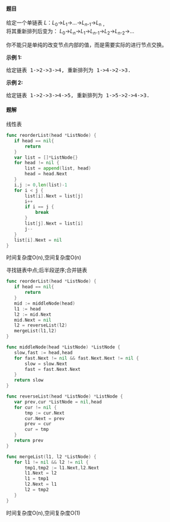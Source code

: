 #### 题目
<p>给定一个单链表&nbsp;<em>L</em>：<em>L</em><sub>0</sub>&rarr;<em>L</em><sub>1</sub>&rarr;&hellip;&rarr;<em>L</em><sub><em>n</em>-1</sub>&rarr;<em>L</em><sub>n ，</sub><br>
将其重新排列后变为： <em>L</em><sub>0</sub>&rarr;<em>L</em><sub><em>n</em></sub>&rarr;<em>L</em><sub>1</sub>&rarr;<em>L</em><sub><em>n</em>-1</sub>&rarr;<em>L</em><sub>2</sub>&rarr;<em>L</em><sub><em>n</em>-2</sub>&rarr;&hellip;</p>

<p>你不能只是单纯的改变节点内部的值，而是需要实际的进行节点交换。</p>

<p><strong>示例&nbsp;1:</strong></p>

<pre>给定链表 1-&gt;2-&gt;3-&gt;4, 重新排列为 1-&gt;4-&gt;2-&gt;3.</pre>

<p><strong>示例 2:</strong></p>

<pre>给定链表 1-&gt;2-&gt;3-&gt;4-&gt;5, 重新排列为 1-&gt;5-&gt;2-&gt;4-&gt;3.</pre>


 #### 题解
 线性表
 ```go
func reorderList(head *ListNode) {
	if head == nil{
		return
	}
	var list = []*ListNode{}
	for head != nil {
		list = append(list, head)
		head = head.Next
	}
	i,j := 0,len(list)-1
	for i < j {
		list[i].Next = list[j]
		i++
		if i == j {
			break
		}
		list[j].Next = list[i]
		j--
	}
	list[i].Next = nil
}
```
 时间复杂度O(n),空间复杂度O(n)
 
 寻找链表中点;后半段逆序;合并链表
 ```go
func reorderList(head *ListNode) {
	if head == nil{
		return
	}
	mid := middleNode(head)
	l1 := head
	l2 := mid.Next
	mid.Next = nil
	l2 = reverseList(l2)
	mergeList(l1,l2)
}

func middleNode(head *ListNode) *ListNode {
	slow,fast := head,head
	for fast.Next != nil && fast.Next.Next != nil {
		slow = slow.Next
		fast = fast.Next.Next
	}
	return slow
}

func reverseList(head *ListNode) *ListNode {
	var prev,cur *ListNode = nil,head
	for cur != nil {
		tmp := cur.Next
		cur.Next = prev
		prev = cur
		cur = tmp
	}
	return prev
}

func mergeList(l1, l2 *ListNode) {
	for l1 != nil && l2 != nil {
		tmp1,tmp2 := l1.Next,l2.Next
		l1.Next = l2
		l1 = tmp1
		l2.Next = l1
		l2 = tmp2
	}
}
```
 时间复杂度O(n),空间复杂度O(1)